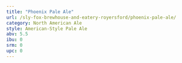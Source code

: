 ```yaml
---
title: "Phoenix Pale Ale"
url: /sly-fox-brewhouse-and-eatery-royersford/phoenix-pale-ale/
category: North American Ale
style: American-Style Pale Ale
abv: 5.5
ibu: 0
srm: 0
upc: 0
---
```


